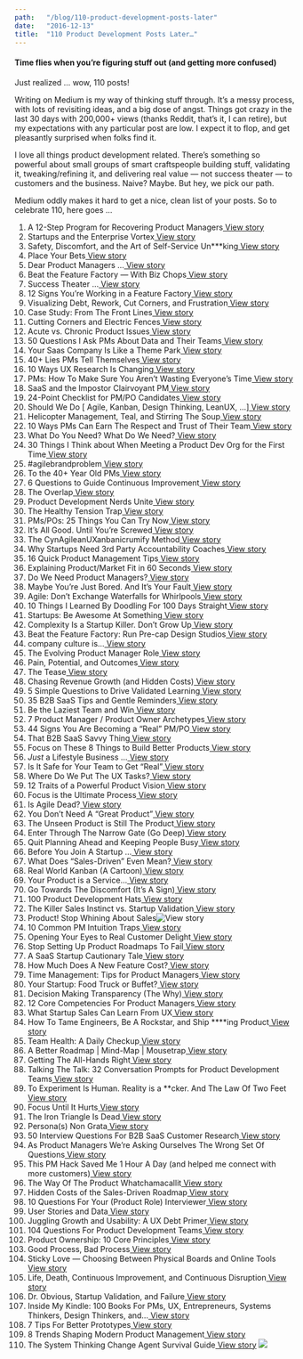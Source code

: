 ```yaml
---
path:	"/blog/110-product-development-posts-later"
date:	"2016-12-13"
title:	"110 Product Development Posts Later…"
---
```


#### Time flies when you’re figuring stuff out (and getting more confused)

Just realized … wow, 110 posts!

Writing on Medium is my way of thinking stuff through. It’s a messy process, with lots of revisiting ideas, and a big dose of angst. Things got crazy in the last 30 days with 200,000+ views (thanks Reddit, that’s it, I can retire), but my expectations with any particular post are low. I expect it to flop, and get pleasantly surprised when folks find it.

I love all things product development related. There’s something so powerful about small groups of smart craftspeople building stuff, validating it, tweaking/refining it, and delivering real value — not success theater — to customers and the business. Naive? Maybe. But hey, we pick our path.

Medium oddly makes it hard to get a nice, clean list of your posts. So to celebrate 110, here goes …

1. A 12-Step Program for Recovering Product Managers[ View story](https://hackernoon.com/a-12-step-program-for-recovering-product-managers-cd02fb2b6709)
2. Startups and the Enterprise Vortex[ View story](https://medium.com/p/startups-and-the-enterprise-vortex-df6006af0ae1)
3. Safety, Discomfort, and the Art of Self-Service Un***king[ View story](https://medium.com/p/safety-discomfort-and-the-art-of-self-service-un-king-3d04089ef25)
4. Place Your Bets[ View story](https://hackernoon.com/place-your-bets-4022b732ba4c)
5. Dear Product Managers …[ View story](https://hackernoon.com/dear-product-managers-c488ba6386ea)
6. Beat the Feature Factory — With Biz Chops[ View story](https://medium.com/p/beat-the-feature-factory-with-biz-chops-dfc7cf6309ae)
7. Success Theater …[ View story](https://medium.com/p/success-theater-b60a1666fe67)
8. 12 Signs You’re Working in a Feature Factory[ View story](https://hackernoon.com/12-signs-youre-working-in-a-feature-factory-44a5b938d6a2)
9. Visualizing Debt, Rework, Cut Corners, and Frustration[ View story](https://medium.com/p/visualizing-debt-rework-cut-corners-and-frustration-8b1195fb67ea)
10. Case Study: From The Front Lines[ View story](https://medium.com/p/case-study-from-the-front-lines-43513ccf8fb2)
11. Cutting Corners and Electric Fences[ View story](https://medium.com/p/cutting-corners-and-electric-fences-c8fbfaa4d91a)
12. Acute vs. Chronic Product Issues[ View story](https://medium.com/p/acute-vs-chronic-product-issues-a4aa6a4e606)
13. 50 Questions I Ask PMs About Data and Their Teams[ View story](https://medium.com/p/50-questions-i-ask-pms-about-data-and-their-teams-cda49e5d56f7)
14. Your Saas Company Is Like a Theme Park[ View story](https://medium.com/p/your-saas-company-is-like-a-theme-park-fe24f610abef)
15. 40+ Lies PMs Tell Themselves[ View story](https://medium.com/p/40-lies-pms-tell-themselves-20be00570dc)
16. 10 Ways UX Research Is Changing[ View story](https://medium.com/p/10-ways-ux-research-is-changing-62fde944672)
17. PMs: How To Make Sure You Aren’t Wasting Everyone’s Time[ View story](https://medium.com/p/pms-how-to-make-sure-you-arent-wasting-everyone-s-time-f152feeef99)
18. SaaS and the Impostor Clairvoyant PM[ View story](https://medium.theuxblog.com/saas-and-the-imposter-clairvoyant-pm-fa910eb7b4d0)
19. 24-Point Checklist for PM/PO Candidates[ View story](https://productcoalition.com/24-point-checklist-for-pm-po-candidates-fb54291124d5)
20. Should We Do [ Agile, Kanban, Design Thinking, LeanUX, …][ View story](https://medium.com/p/should-we-do-1b5d0a1af092)
21. Helicopter Management, Teal, and Stirring The Soup[ View story](https://shift.newco.co/helicopter-management-teal-and-stirring-the-soup-19b11c910f0)
22. 10 Ways PMs Can Earn The Respect and Trust of Their Team[ View story](https://hackernoon.com/10-ways-pms-can-earn-the-respect-and-trust-of-their-team-98353b693b4a)
23. What Do You Need? What Do We Need?[ View story](https://medium.com/p/what-do-you-need-what-do-we-need-2222ca33f4e)
24. 30 Things I Think about When Meeting a Product Dev Org for the First Time[ View story](https://medium.com/p/30-things-i-think-about-when-meeting-a-product-dev-org-for-the-first-time-98ba215ebe4e)
25. #agilebrandproblem[ View story](https://medium.com/p/agilebrandproblem-e57f3aba46a1)
26. To the 40+ Year Old PMs[ View story](https://medium.com/p/to-the-40-year-old-pms-1d76fca3e1e6)
27. 6 Questions to Guide Continuous Improvement[ View story](https://medium.com/p/6-questions-to-guide-continuous-improvement-4b220da713e)
28. The Overlap[ View story](https://medium.com/p/the-overlap-puxeng-56dcfd33875b)
29. Product Development Nerds Unite[ View story](https://medium.com/p/product-development-nerds-unite-1b9f5741cc95)
30. The Healthy Tension Trap[ View story](https://medium.com/p/the-healthy-tension-trap-92727d23e37c)
31. PMs/POs: 25 Things You Can Try Now[ View story](https://medium.com/p/pms-pos-25-things-you-can-try-now-9790356aff87)
32. It’s All Good. Until You’re Screwed[ View story](https://medium.com/p/its-all-good-until-you-re-screwed-fe944e6e9a74)
33. The CynAgileanUXanbanicrumify Method[ View story](https://medium.com/p/the-cynagileanuxanbanicrumify-method-f9fdd6bf4bc2)
34. Why Startups Need 3rd Party Accountability Coaches[ View story](https://medium.com/p/why-startups-need-3rd-party-accountability-coaches-a6c450ca276d)
35. 16 Quick Product Management Tips[ View story](https://medium.com/p/16-quick-product-management-tips-292373151e7d)
36. Explaining Product/Market Fit in 60 Seconds[ View story](https://medium.com/p/explaining-product-market-fit-in-60-seconds-80a0b46638b3)
37. Do We Need Product Managers?[ View story](https://medium.com/p/do-we-need-product-managers-9841b2749531)
38. Maybe You’re Just Bored. And It’s Your Fault[ View story](https://medium.com/personal-growth/maybe-youre-just-bored-and-it-s-your-fault-46810dc57437)
39. Agile: Don’t Exchange Waterfalls for Whirlpools[ View story](https://medium.com/p/agile-dont-exchange-waterfalls-for-whirlpools-798c50c08457)
40. 10 Things I Learned By Doodling For 100 Days Straight[ View story](https://medium.com/personal-growth/10-things-i-learned-by-doodling-for-100-days-straight-a802753c5a25)
41. Startups: Be Awesome At Something[ View story](https://medium.com/p/startups-be-awesome-at-something-8f9344aa09d3)
42. Complexity Is a Startup Killer. Don’t Grow Up[ View story](https://medium.com/p/complexity-is-a-startup-killer-dont-grow-up-fd3a6883480)
43. Beat the Feature Factory: Run Pre-cap Design Studios[ View story](https://medium.com/p/beat-the-feature-factory-run-pre-cap-design-studios-725d1c83ecd7)
44. company culture is…[ View story](https://medium.com/p/company-culture-is-44592c36958c)
45. The Evolving Product Manager Role[ View story](https://medium.com/the-creative-founder/the-evolving-product-manager-role-6f288bbc3cda)
46. Pain, Potential, and Outcomes[ View story](https://medium.com/p/pain-potential-and-outcomes-35e1a68cacdd)
47. The Tease[ View story](https://medium.com/p/the-tease-a7ce9053de4b)
48. Chasing Revenue Growth (and Hidden Costs)[ View story](https://medium.com/p/chasing-revenue-growth-and-hidden-costs-b63374bcf988)
49. 5 Simple Questions to Drive Validated Learning[ View story](https://medium.com/p/4-simple-questions-to-drive-validated-learning-548a51a70ee5)
50. 35 B2B SaaS Tips and Gentle Reminders[ View story](https://medium.com/p/35-b2b-saas-tips-and-gentle-reminders-789e039d1323)
51. Be the Laziest Team and Win[ View story](https://medium.com/p/be-the-laziest-team-and-win-cad598aced34)
52. 7 Product Manager / Product Owner Archetypes[ View story](https://medium.com/p/7-product-manager-product-owner-archetypes-db4b484e134d)
53. 44 Signs You Are Becoming a “Real” PM/PO[ View story](https://medium.com/p/44-signs-you-are-becoming-a-real-pm-po-b463bc60c849)
54. That B2B SaaS Savvy Thing[ View story](https://medium.com/p/that-b2b-saas-savvy-thing-ae56917e33c3)
55. Focus on These 8 Things to Build Better Products[ View story](https://medium.com/p/focus-on-these-8-things-to-build-better-products-f2344c19602d)
56. *Just* a Lifestyle Business …[ View story](https://medium.com/p/just-a-lifestyle-business-40ab8f20e005)
57. Is It Safe for Your Team to Get “Real”[ View story](https://medium.com/p/is-it-safe-for-your-team-to-get-real-843f297aeda9)
58. Where Do We Put The UX Tasks?[ View story](https://medium.com/p/where-do-we-put-the-ux-tasks-2581eb04a04b)
59. 12 Traits of a Powerful Product Vision[ View story](https://medium.com/p/12-traits-of-a-powerful-product-vision-df3dd4b61072)
60. Focus is the Ultimate Process[ View story](https://medium.com/p/focus-is-the-ultimate-process-1c1749c20eed)
61. Is Agile Dead?[ View story](https://medium.com/p/is-agile-dead-b34745c69837)
62. You Don’t Need A “Great Product”[ View story](https://medium.com/p/you-dont-need-a-great-product-611c14343aa9)
63. The Unseen Product is Still The Product[ View story](https://medium.com/p/the-unseen-product-is-still-the-product-8e720c98a556)
64. Enter Through The Narrow Gate (Go Deep)[ View story](https://medium.com/p/enter-through-the-narrow-gate-go-deep-c2d6528e380a)
65. Quit Planning Ahead and Keeping People Busy[ View story](https://medium.com/p/quit-planning-ahead-and-keeping-people-busy-937e74d5a1fb)
66. Before You Join A Startup …[ View story](https://medium.com/p/before-you-join-a-startup-2ca1fae490cf)
67. What Does “Sales-Driven” Even Mean?[ View story](https://medium.com/p/what-does-sales-driven-even-mean-7a6ee976f1ef)
68. Real World Kanban (A Cartoon)[ View story](https://medium.com/p/real-world-kanban-a-cartoon-116fd37f14ac)
69. Your Product is a Service…[ View story](https://medium.com/p/your-product-is-a-service-f70d92b7e992)
70. Go Towards The Discomfort (It’s A Sign)[ View story](https://medium.com/p/go-towards-the-discomfort-its-a-sign-21ce4b1a8cc5)
71. 100 Product Development Hats[ View story](https://medium.com/p/100-product-development-hats-7fabbded6b8d)
72. The Killer Sales Instinct vs. Startup Validation[ View story](https://medium.com/p/the-killer-sales-instinct-vs-startup-validation-da705b93c40d)
73. Product! Stop Whining About Sales![ View story](https://medium.com/p/product-stop-whining-about-sales-dcd10640ded4)
74. 10 Common PM Intuition Traps[ View story](https://medium.com/p/10-common-pm-intuition-traps-5a1ec5b3bdaf)
75. Opening Your Eyes to Real Customer Delight[ View story](https://medium.com/p/opening-your-eyes-to-real-customer-delight-80e3a883bd93)
76. Stop Setting Up Product Roadmaps To Fail[ View story](https://medium.com/p/stop-setting-up-product-roadmaps-to-fail-3189452360a3)
77. A SaaS Startup Cautionary Tale[ View story](https://medium.com/p/a-saas-startup-cautionary-tale-dcf7eabd6402)
78. How Much Does A New Feature Cost?[ View story](https://medium.com/p/how-much-does-a-new-feature-cost-f93c82bf638f)
79. Time Management: Tips for Product Managers[ View story](https://medium.com/p/time-management-tips-for-product-managers-925e4ac5efa9)
80. Your Startup: Food Truck or Buffet?[ View story](https://medium.com/p/your-startup-food-truck-or-buffet-e619c818c190)
81. Decision Making Transparency (The Why)[ View story](https://medium.com/p/decision-making-transparency-the-why-7f90e48fded)
82. 12 Core Competencies For Product Managers[ View story](https://medium.com/p/12-core-competencies-for-product-managers-8d5744f91bd)
83. What Startup Sales Can Learn From UX[ View story](https://medium.com/p/what-startup-sales-can-learn-from-ux-7742bcc6a6cb)
84. How To Tame Engineers, Be A Rockstar, and Ship ****ing Product[ View story](https://medium.com/p/how-to-tame-engineers-be-a-rockstar-and-ship-ing-product-f24f059d4a7)
85. Team Health: A Daily Checkup[ View story](https://medium.com/p/team-health-a-daily-checkup-2acebe65f6da)
86. A Better Roadmap | Mind-Map | Mousetrap[ View story](https://medium.com/p/a-better-roadmap-mind-map-mousetrap-cdbacaaa664b)
87. Getting The All-Hands Right[ View story](https://medium.com/p/getting-the-all-hands-right-fadc53f8317c)
88. Talking The Talk: 32 Conversation Prompts for Product Development Teams[ View story](https://medium.com/p/talking-the-talk-32-conversation-prompts-for-product-development-teams-9af024a1ac5)
89. To Experiment Is Human. Reality is a **cker. And The Law Of Two Feet[ View story](https://medium.com/p/to-experiment-is-human-reality-is-a-cker-and-the-law-of-two-feet-639ade01396a)
90. Focus Until It Hurts[ View story](https://medium.com/p/focus-until-it-hurts-923ddab03e71)
91. The Iron Triangle Is Dead[ View story](https://medium.com/p/the-iron-triangle-is-dead-4cbb2aecd71d)
92. Persona(s) Non Grata[ View story](https://medium.com/p/persona-s-non-grata-5587cb46409c)
93. 50 Interview Questions For B2B SaaS Customer Research[ View story](https://medium.com/p/50-interview-questions-for-b2b-saas-customer-research-ecdc093c5127)
94. As Product Managers We’re Asking Ourselves The Wrong Set Of Questions[ View story](https://medium.com/p/as-product-managers-we-re-asking-ourselves-the-wrong-set-of-questions-badfcfc6eb20)
95. This PM Hack Saved Me 1 Hour A Day (and helped me connect with more customers)[ View story](https://medium.com/p/this-pm-hack-saved-me-1-hour-a-day-and-helped-me-connected-with-more-customers-fbbb76c2ba2d)
96. The Way Of The Product Whatchamacallit[ View story](https://medium.com/p/the-way-of-the-product-whatchamacallit-9929a78d6694)
97. Hidden Costs of the Sales-Driven Roadmap[ View story](https://medium.com/p/hidden-costs-of-the-sales-driven-roadmap-81b847da3452)
98. 10 Questions For Your (Product Role) Interviewer[ View story](https://medium.com/p/10-questions-for-your-product-role-interviewer-8fd90983049a)
99. User Stories and Data[ View story](https://medium.com/p/user-stories-and-data-32057117fc7b)
100. Juggling Growth and Usability: A UX Debt Primer[ View story](https://medium.com/p/juggling-growth-and-usability-a-ux-debt-primer-af92d7a08c35)
101. 104 Questions For Product Development Teams[ View story](https://medium.com/p/104-questions-for-product-development-teams-5bc2dbae690e)
102. Product Ownership: 10 Core Principles[ View story](https://medium.com/p/product-ownership-10-core-principles-28e68e5c7622)
103. Good Process, Bad Process[ View story](https://medium.com/p/good-process-bad-process-c5d6a6a828b5)
104. Sticky Love — Choosing Between Physical Boards and Online Tools[ View story](https://medium.com/p/sticky-love-choosing-between-physical-boards-and-online-tools-874a457ebc80)
105. Life, Death, Continuous Improvement, and Continuous Disruption[ View story](https://medium.com/p/life-death-continuous-improvement-and-continuous-disruption-fd1de8aad6d4)
106. Dr. Obvious, Startup Validation, and Failure[ View story](https://medium.com/p/dr-obvious-startup-validation-and-failure-63709d1779ec)
107. Inside My Kindle: 100 Books For PMs, UX, Entrepreneurs, Systems Thinkers, Design Thinkers, and…[ View story](https://medium.com/p/inside-my-kindle-100-books-for-pms-ux-entrepreneurs-systems-thinkers-design-thinkers-and-7a1a6cf05ec3)
108. 7 Tips For Better Prototypes[ View story](https://medium.com/p/7-tips-for-better-prototypes-336c09296271)
109. 8 Trends Shaping Modern Product Management[ View story](https://medium.com/p/8-trends-shaping-modern-product-management-29953562e5f0)
110. The System Thinking Change Agent Survival Guide[ View story](https://medium.com/p/the-system-thinking-change-agent-survival-guide-5ab8e7a8521f)
![](/images/1*H80uguSE02b07LGLnHcs0w.png)